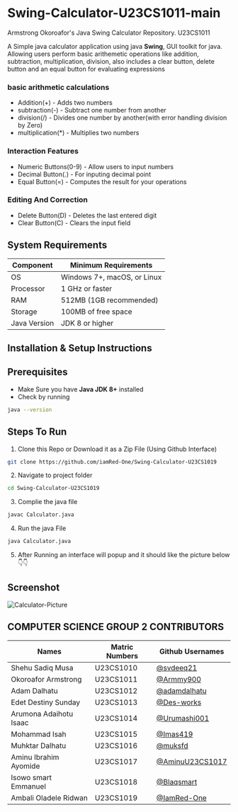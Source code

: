 # Swing-Calculator-U23CS1011-main
Armstrong Okoroafor's Java Swing Calculator Repository. U23CS1011

A Simple java calculator application using java **Swing**, GUI toolkit for java. Allowing users perform basic arithemetic operations like addition, subtraction, multiplication, division, also includes a clear button, delete button and an equal button for evaluating expressions

### basic arithmetic calculations

- Addition(+) - Adds two numbers
- subtraction(-) - Subtract one number from another
- division(/) - Divides one number by another(with error handling division by Zero)
- multiplication(\*) - Multiplies two numbers

### Interaction Features

- Numeric Buttons(0-9) - Allow users to input numbers
- Decimal Button(.) - For inputing decimal point
- Equal Button(=) - Computes the result for your operations

### Editing And Correction

- Delete Button(D) - Deletes the last entered digit
- Clear Button(C) - Clears the input field

## System Requirements

| Component    | Minimum Requirements        |
| ------------ | --------------------------- |
| OS           | Windows 7+, macOS, or Linux |
| Processor    | 1 GHz or faster             |
| RAM          | 512MB (1GB recommended)     |
| Storage      | 100MB of free space         |
| Java Version | JDK 8 or higher             |

## Installation & Setup Instructions

## Prerequisites

- Make Sure you have **Java JDK 8+** installed
- Check by running

```bash
java --version
```

## Steps To Run

1. Clone this Repo or Download it as a Zip File (Using Github Interface)

```bash
git clone https://github.com/iamRed-One/Swing-Calculator-U23CS1019
```

2. Navigate to project folder

```bash
cd Swing-Calculator-U23CS1019
```

3. Complie the java file

```bash
javac Calculator.java
```

4.  Run the java File

```bash
java Calculator.java
```

5. After Running an interface will popup and it should like the picture below 👇👇

## Screenshot

![Calculator-Picture](./images/calculator-img.png)

## COMPUTER SCIENCE GROUP 2 CONTRIBUTORS

| Names                  | Matric Numbers | Github Usernames                                     |
| ---------------------- | -------------- | ---------------------------------------------------- |
| Shehu Sadiq Musa       | U23CS1010      | [@svdeeq21](https://github.com/svdeeq21)             |
| Okoroafor Armstrong    | U23CS1011      | [@Armmy900](https://github.com/Armmy900/)            |
| Adam Dalhatu           | U23CS1012      | [@adamdalhatu](https://github.com/iamRed-One)        |
| Edet Destiny Sunday    | U23CS1013      | [@Des-works](https://github.com/Des-works)           |
| Arumona Adaihotu Isaac | U23CS1014      | [@Urumashi001](https://github.com/Urumashi001)       |
| Mohammad Isah          | U23CS1015      | [@Imas419](https://github.com/Imas419)               |
| Muhktar Dalhatu        | U23CS1016      | [@muksfd](https://github.com/muksfd)                 |
| Aminu Ibrahim Ayomide  | U23CS1017      | [@AminuU23CS1017](https://github.com/AminuU23CS1017) |
| Isowo smart Emmanuel   | U23CS1018      | [@Blaqsmart](https://github.com/Blaqsmart)           |
| Ambali Oladele Ridwan  | U23CS1019      | [@IamRed-One](https://github.com/iamRed-One)         |
